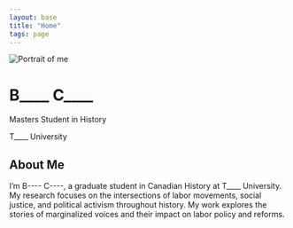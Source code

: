 ```yaml
---
layout: base
title: "Home"
tags: page 
---
```


<div class="max-w-6xl mx-auto p-6 grid grid-cols-1 md:grid-cols-3 gap-8">
    <div class="md:col-span-1 text-center md:text-left">
         <img src="/assets/images/port.jpg" alt="Portrait of me" class="rounded-full w-48 mx-auto md:mx-0 shadow-lg">
         <h1 class="text-4xl font-bold mt-4">B____ C____</h1>
         <p class="text-2xl text-neutral mt-2">Masters Student in History</p>
         <p class="text-xl text-neutral mb-4">T____ University</p>
         <div class="flex justify-center md:justify-start space-x-4 mt-4">
            <a href="https://www.goodreads.com/" target="_blank">
                 <i class="fa-brands fa-goodreads-g"></i>
            </a>
            <a href="https://scholar.google.com" target="_blank">
                <i class="fa-brands fa-google-scholar"></i>
            </a>
         </div>
    </div>
    <div class="md:col-span-2">
        <h2 class="text-4xl font-semibold text-highlight">About Me</h2>
        <p class="mt-4 text-xl text-neutral">
            I’m B---- C----, a graduate student in Canadian History at T____ University. My research focuses on the intersections of labor movements, social justice, and political activism throughout history. My work explores the stories of marginalized voices and their impact on labor policy and reforms.
        </p>
    </div>
</div>
